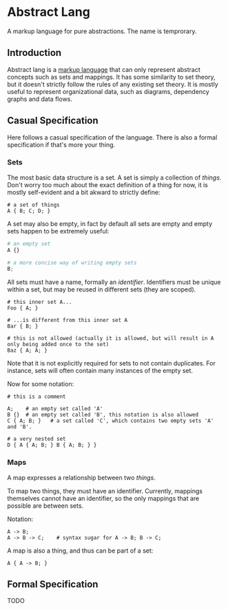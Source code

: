# Abstract Lang
A markup language for pure abstractions. The name is temprorary.

## Introduction

Abstract lang is a [markup language]() that can only represent abstract concepts such as sets and mappings. It has some similarity to set theory, but it doesn't strictly follow the rules of any existing set theory. It is mostly useful to represent organizational data, such as diagrams, dependency graphs and data flows.

## Casual Specification

Here follows a casual specification of the language. There is also a formal specification if that's more your thing.

### Sets

The most basic data structure is a set. A set is simply a collection of *things*. Don't worry too much about the exact definition of a thing for now, it is mostly self-evident and a bit akward to strictly define:

```
# a set of things
A { B; C; D; }
```

A set may also be empty, in fact by default all sets are empty and empty sets happen to be extremely useful:

```python
# an empty set
A {}

# a more concise way of writing empty sets
B;
```

All sets must have a name, formally an *identifier*. Identifiers must be unique within a set, but may be reused in different sets (they are scoped).

```
# this inner set A...
Foo { A; }

# ...is different from this inner set A
Bar { B; }

# this is not allowed (actually it is allowed, but will result in A only being added once to the set)
Baz { A; A; }
```

Note that it is not explicitly required for sets to not contain duplicates. For instance, sets will often contain many instances of the empty set.

Now for some notation:

```
# this is a comment

A;    # an empty set called 'A'
B {}  # an empty set called 'B', this notation is also allowed
C { A; B; }   # a set called 'C', which contains two empty sets 'A' and 'B'.

# a very nested set
D { A { A; B; } B { A; B; } }
```

### Maps

A map expresses a relationship between two *things*. 

To map two things, they must have an identifier. Currently, mappings themselves cannot have an identifier, so the only mappings that are possible are between sets.

Notation:
```
A -> B;
A -> B -> C;    # syntax sugar for A -> B; B -> C;
```

A map is also a thing, and thus can be part of a set:

```
A { A -> B; }
```



## Formal Specification

TODO



